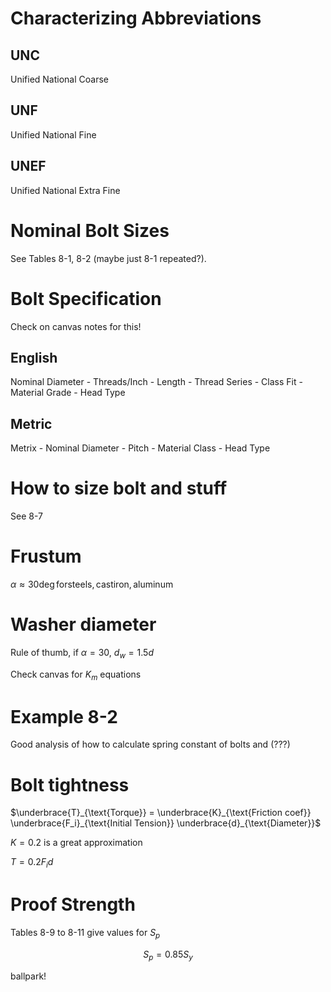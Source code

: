 # Characterizing Abbreviations

## UNC

Unified National Coarse

## UNF

Unified National Fine

## UNEF

Unified National Extra Fine

# Nominal Bolt Sizes

See Tables 8-1, 8-2 (maybe just 8-1 repeated?).

# Bolt Specification

Check on canvas notes for this!

## English

Nominal Diameter - Threads/Inch - Length - Thread Series - Class Fit - Material Grade - Head Type

## Metric

Metrix - Nominal Diameter - Pitch - Material Class - Head Type

# How to size bolt and stuff

See 8-7

# Frustum

$\alpha \approx 30 \deg \mathrm{ for steels, cast iron, aluminum}$

# Washer diameter

Rule of thumb, if $\alpha =30$, $d_w = 1.5d$

Check canvas for $K_m$ equations

# Example 8-2

Good analysis of how to calculate spring constant of bolts and (???)

# Bolt tightness

$\underbrace{T}_{\text{Torque}} = \underbrace{K}_{\text{Friction coef}} \underbrace{F_i}_{\text{Initial Tension}} \underbrace{d}_{\text{Diameter}}$

$K = 0.2$ is a great approximation

$T = 0.2 F_i d$

# Proof Strength

Tables 8-9 to 8-11 give values for $S_p$

$$
S_p = 0.85 S_y
$$

ballpark!
